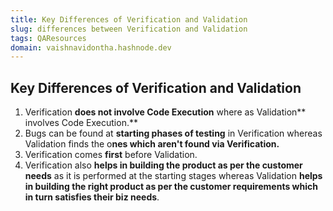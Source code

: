 ```yaml
---
title: Key Differences of Verification and Validation
slug: differences between Verification and Validation
tags: QAResources
domain: vaishnavidontha.hashnode.dev
---
```


## Key Differences of Verification and Validation

1. Verification **does not involve Code Execution** where as Validation** involves Code Execution.**
2. Bugs can be found at **starting phases of testing** in Verification whereas Validation finds the o**nes which aren't found via Verification.** 
3. Verification comes **first** before Validation.
4. Verification also **helps in building the product as per the customer needs** as it is performed at the starting stages whereas Validation **helps in building the right product as per the customer requirements which in turn satisfies their biz needs**.
